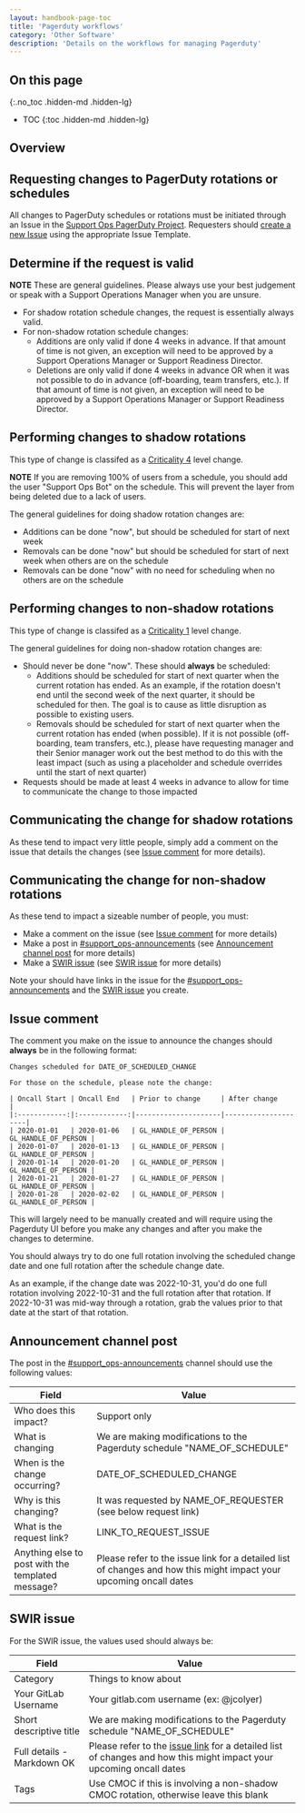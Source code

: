 ```yaml
---
layout: handbook-page-toc
title: 'Pagerduty workflows'
category: 'Other Software'
description: 'Details on the workflows for managing Pagerduty'
---
```


## On this page
{:.no_toc .hidden-md .hidden-lg}

- TOC
{:toc .hidden-md .hidden-lg}

## Overview

## Requesting changes to PagerDuty rotations or schedules

All changes to PagerDuty schedules or rotations must be initiated through an Issue in the [Support Ops PagerDuty Project](https://gitlab.com/gitlab-com/support/support-ops/other-software/pagerduty/). Requesters should [create a new Issue](https://gitlab.com/gitlab-com/support/support-ops/other-software/pagerduty/-/issues/new) using the appropriate Issue Template.

## Determine if the request is valid

**NOTE** These are general guidelines. Please always use your best judgement
or speak with a Support Operations Manager when you are unsure.

* For shadow rotation schedule changes, the request is essentially always valid.
* For non-shadow rotation schedule changes:
  * Additions are only valid if done 4 weeks in advance. If that amount of time
    is not given, an exception will need to be approved by a Support Operations
    Manager or Support Readiness Director.
  * Deletions are only valid if done 4 weeks in advance OR when it was not
    possible to do in advance (off-boarding, team transfers, etc.). If that
    amount of time is not given, an exception will need to be approved by a
    Support Operations Manager or Support Readiness Director.

## Performing changes to shadow rotations

This type of change is classifed as a
[Criticality 4](https://about.gitlab.com/handbook/support/support-ops/workflows/change_criticalities.html#criticality-4)
level change.

**NOTE** If you are removing 100% of users from a schedule, you should add the
user "Support Ops Bot" on the schedule. This will prevent the layer from being
deleted due to a lack of users.

The general guidelines for doing shadow rotation changes are:

* Additions can be done "now", but should be scheduled for start of next week
* Removals can be done "now" but should be scheduled for start of next week when
  others are on the schedule
* Removals can be done "now" with no need for scheduling when no others are on
  the schedule

## Performing changes to non-shadow rotations

This type of change is classifed as a
[Criticality 1](https://about.gitlab.com/handbook/support/support-ops/workflows/change_criticalities.html#criticality-1)
level change.



The general guidelines for doing non-shadow rotation changes are:

* Should never be done "now". These should **always** be scheduled:
  * Additions should be scheduled for start of next quarter when the current
    rotation has ended. As an example, if the rotation doesn't end until the
    second week of the next quarter, it should be scheduled for then. The goal
    is to cause as little disruption as possible to existing users.
  * Removals should be scheduled for start of next quarter when the current
    rotation has ended (when possible). If it is not possible (off-boarding,
    team transfers, etc.), please have requesting manager and their Senior
    manager work out the best method to do this with the least impact (such as
    using a placeholder and schedule overrides until the start of next quarter)
* Requests should be made at least 4 weeks in advance to allow for time to
  communicate the change to those impacted

## Communicating the change for shadow rotations

As these tend to impact very little people, simply add a comment on the issue
that details the changes (see [Issue comment](#issue-comment) for more details).

## Communicating the change for non-shadow rotations

As these tend to impact a sizeable number of people, you must:

* Make a comment on the issue (see [Issue comment](#issue-comment) for more
  details)
* Make a post in
  [#support_ops-announcements](https://gitlab.slack.com/archives/C02EK1QV5K9)
  (see [Announcement channel post](#announcement-channel-post) for more details)
* Make a
  [SWIR issue](https://gitlab-com.gitlab.io/support/toolbox/forms_processor/SWIR/)
  (see [SWIR issue](#swir-issue) for more details)

Note your should have links in the issue for the
[#support_ops-announcements](https://gitlab.slack.com/archives/C02EK1QV5K9)
and the
[SWIR issue](https://gitlab-com.gitlab.io/support/toolbox/forms_processor/SWIR/)
you create.

## Issue comment

The comment you make on the issue to announce the changes should **always** be
in the following format:

```
Changes scheduled for DATE_OF_SCHEDULED_CHANGE

For those on the schedule, please note the change:

| Oncall Start | Oncall End   | Prior to change     | After change        |
|:------------:|:------------:|---------------------|---------------------|
| 2020-01-01   | 2020-01-06   | GL_HANDLE_OF_PERSON | GL_HANDLE_OF_PERSON |
| 2020-01-07   | 2020-01-13   | GL_HANDLE_OF_PERSON | GL_HANDLE_OF_PERSON |
| 2020-01-14   | 2020-01-20   | GL_HANDLE_OF_PERSON | GL_HANDLE_OF_PERSON |
| 2020-01-21   | 2020-01-27   | GL_HANDLE_OF_PERSON | GL_HANDLE_OF_PERSON |
| 2020-01-28   | 2020-02-02   | GL_HANDLE_OF_PERSON | GL_HANDLE_OF_PERSON |
```

This will largely need to be manually created and will require using the
Pagerduty UI before you make any changes and after you make the changes to
determine.

You should always try to do one full rotation involving the scheduled change
date and one full rotation after the schedule change date.

As an example, if the change date was 2022-10-31, you'd do one full rotation
involving 2022-10-31 and the full rotation after that rotation. If 2022-10-31
was mid-way through a rotation, grab the values prior to that date at the start
of that rotation.

## Announcement channel post

The post in the
[#support_ops-announcements](https://gitlab.slack.com/archives/C02EK1QV5K9)
channel should use the following values:

| Field | Value |
|-------|-------|
| Who does this impact? | Support only |
| What is changing | We are making modifications to the Pagerduty schedule "NAME_OF_SCHEDULE" |
| When is the change occurring? | DATE_OF_SCHEDULED_CHANGE |
| Why is this changing? | It was requested by NAME_OF_REQUESTER (see below request link) |
| What is the request link? | LINK_TO_REQUEST_ISSUE |
| Anything else to post with the templated message? | Please refer to the issue link for a detailed list of changes and how this might impact your upcoming oncall dates |

## SWIR issue

For the SWIR issue, the values used should always be:

| Field | Value |
|-------|-------|
| Category | Things to know about |
| Your GitLab Username | Your gitlab.com username (ex: @jcolyer) |
| Short descriptive title | We are making modifications to the Pagerduty schedule "NAME_OF_SCHEDULE" |
| Full details - Markdown OK | Please refer to the [issue link](LINK_TO_REQUEST_ISSUE) for a detailed list of changes and how this might impact your upcoming oncall dates |
| Tags | Use CMOC if this is involving a non-shadow CMOC rotation, otherwise leave this blank |
